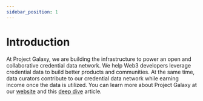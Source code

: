 ```yaml
---
sidebar_position: 1
---
```


# Introduction

At Project Galaxy, we are building the infrastructure to power an open and collaborative credential data network. We help Web3 developers leverage credential data to build better products and communities. At the same time, data curators contribute to our credential data network while earning income once the data is utilized. You can learn more about Project Galaxy at our [website](http://galaxy.eco) and this [deep dive](https://blog.galaxy.eco/deep-dive-into-project-galaxy-abd33eceb19b) article.
